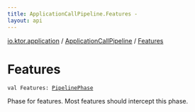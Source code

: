 ```yaml
---
title: ApplicationCallPipeline.Features - 
layout: api
---
```


<div class='api-docs-breadcrumbs'><a href="../index.html">io.ktor.application</a> / <a href="index.html">ApplicationCallPipeline</a> / <a href="./-features.html">Features</a></div>

# Features

<div class="signature"><code><span class="keyword">val </span><span class="identifier">Features</span><span class="symbol">: </span><a href="../../io.ktor.util.pipeline/-pipeline-phase/index.html"><span class="identifier">PipelinePhase</span></a></code></div>

Phase for features. Most features should intercept this phase.

